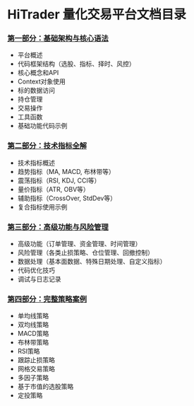 # HiTrader 量化交易平台文档目录

### [第一部分：基础架构与核心语法](#)
* 平台概述
* 代码框架结构（选股、指标、择时、风控）
* 核心概念和API
* Context对象使用
* 标的数据访问
* 持仓管理
* 交易操作
* 工具函数
* 基础功能代码示例
### [第二部分：技术指标全解](#)
* 技术指标概述
* 趋势指标（MA, MACD, 布林带等）
* 震荡指标（RSI, KDJ, CCI等）
* 量价指标（ATR, OBV等）
* 辅助指标（CrossOver, StdDev等）
* 复合指标使用示例
### [第三部分：高级功能与风险管理](#)
* 高级功能（订单管理、资金管理、时间管理）
* 风险管理（各类止损策略、仓位管理、回撤控制）
* 数据处理（基本面数据、特殊日期处理、自定义指标）
* 代码优化技巧
* 调试与日志记录
### [第四部分：完整策略案例](#)
* 单均线策略
* 双均线策略
* MACD策略
* 布林带策略
* RSI策略
* 跟踪止损策略
* 网格交易策略
* 多因子策略
* 基于市值的选股策略
* 定投策略